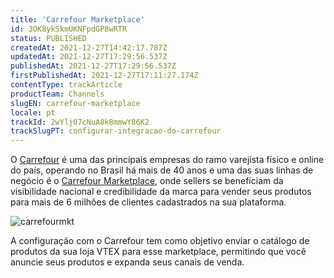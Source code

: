 ```yaml
---
title: 'Carrefour Marketplace'
id: 3OK8ykSkmUKNFpdGP8wRTR
status: PUBLISHED
createdAt: 2021-12-27T14:42:17.787Z
updatedAt: 2021-12-27T17:29:56.537Z
publishedAt: 2021-12-27T17:29:56.537Z
firstPublishedAt: 2021-12-27T17:11:27.174Z
contentType: trackArticle
productTeam: Channels
slugEN: carrefour-marketplace
locale: pt
trackId: 2wYlj07cNuA8k8mmwY86K2
trackSlugPT: configurar-integracao-do-carrefour
---
```


O [Carrefour](https://www.carrefour.com.br/) é uma das principais empresas do ramo varejista físico e online do país, operando no Brasil há mais de 40 anos e uma das suas linhas de negócio é o [Carrefour Marketplace](https://www.carrefour.com.br/marketplace), onde sellers se beneficiam da visibilidade nacional e credibilidade da marca para vender seus produtos para mais de 6 milhões de clientes cadastrados na sua plataforma.

![carrefourmkt](//images.ctfassets.net/alneenqid6w5/3vjhZetYnWLNUAZWZXCBiI/dc1d6f0d919a1ec5784a31c1d0ce1ea7/carrefourmkt.jpg)

A configuração com o Carrefour tem como objetivo enviar o catálogo de produtos da sua loja VTEX para esse marketplace, permitindo que você anuncie seus produtos e expanda seus canais de venda.
